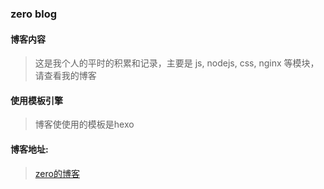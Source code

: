 ### zero blog
#### 博客内容
> 这是我个人的平时的积累和记录，主要是 js, nodejs, css, nginx 等模块，请查看我的博客

#### 使用模板引擎
> 博客使使用的模板是hexo

#### 博客地址:
> [zero的博客](https://blog.zeroyh.cn/tags/index.html)



